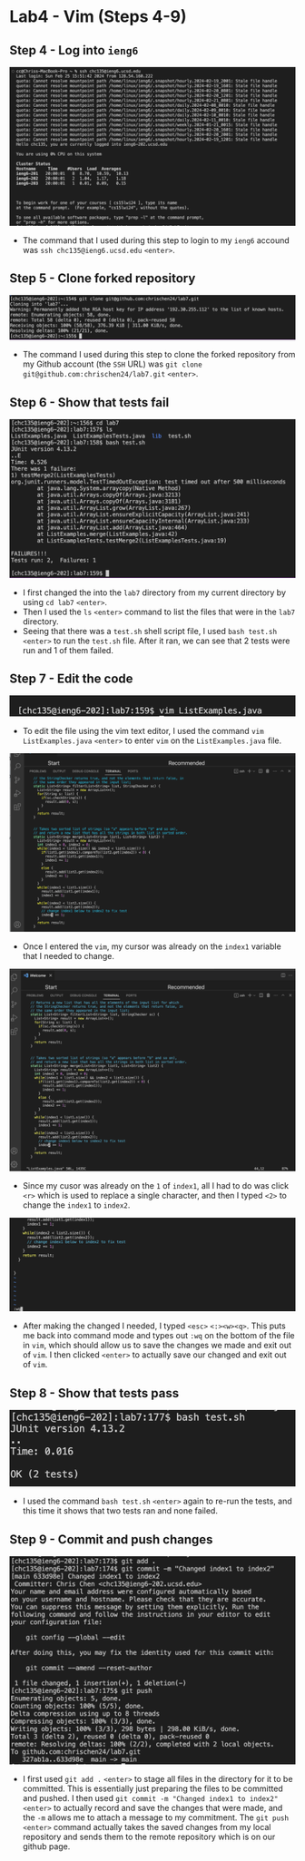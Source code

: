 # **Lab4 - Vim (Steps 4-9)**
## **Step 4 - Log into `ieng6`**
![Image](sshlogin.png)
- The command that I used during this step to login to my `ieng6` accound was `ssh chc135@ieng6.ucsd.edu` `<enter>`.

## **Step 5 - Clone forked repository**
![Image](gitclone.png)
- The command I used during this step to clone the forked repository from my Github account (the `SSH` URL) was `git clone git@github.com:chrischen24/lab7.git` `<enter>`.

## **Step 6 - Show that tests fail**
![Image](testfail.png)
- I first changed the into the `lab7` directory from my current directory by using `cd lab7` `<enter>`.
- Then I used the `ls` `<enter>` command to list the files that were in the `lab7` directory.
- Seeing that there was a `test.sh` shell script file, I used `bash test.sh` `<enter>` to run the `test.sh` file. After it ran, we can see that 2 tests were run and 1 of them failed.

## **Step 7 - Edit the code**
![Image](vim.png)
- To edit the file using the vim text editor, I used the command `vim ListExamples.java` `<enter>` to enter `vim` on the `ListExamples.java` file.

![Image](indexorig.png)
- Once I entered the `vim`, my cursor was already on the `index1` variable that I needed to change.

![Image](indexfixed.png)
- Since my cusor was already on the `1` of `index1`, all I had to do was click `<r>` which is used to replace a single character, and then I typed `<2>` to change the `index1` to `index2`.

![Image](wq.png)
- After making the changed I needed, I typed `<esc>` `<:><w><q>`. This puts me back into command mode and types out `:wq` on the bottom of the file in `vim`, which should allow us to save the changes we made and exit out of `vim`. I then clicked `<enter>` to actually save our changed and exit out of `vim`.

## **Step 8 - Show that tests pass**
![Image](testpass.png)
- I used the command `bash test.sh` `<enter>` again to re-run the tests, and this time it shows that two tests ran and none failed.

## **Step 9 - Commit and push changes**
![Image](addcompush.png)
- I first used `git add .` `<enter>` to stage all files in the directory for it to be committed. This is essentially just preparing the files to be committed and pushed. I then used `git commit -m "Changed index1 to index2"` `<enter>` to actually record and save the changes that were made, and the `-m` allows me to attach a message to my commitment. The `git push` `<enter>` command actually takes the saved changes from my local repository and sends them to the remote repository which is on our github page.


